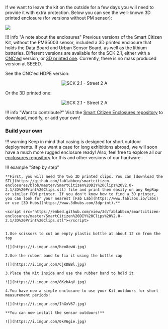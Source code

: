 If we want to leave the kit on the outside for a few days you will need to provide it with extra protection. Below you can see the well-known 3D printed enclosure (for versions without PM sensor):

![](https://i.imgur.com/ZoRN28m.png)

!!! info "A note about the enclosures"
    Previous versions of the Smart Citizen Kit, without the PMS5003 sensor, included a 3D printed enclosure that holds the Data Board and Urban Sensor Board, as well as the lithium batteries. Different versions are available for the SCK 2.1, either with a [CNC'ed](https://github.com/fablabbcn/smartcitizen-enclosures/tree/master/SmartCitizen%20Outdoor%20Cases%20V2.0-2.1/Milled%20HDPE) version, or [3D printed one](https://github.com/fablabbcn/smartcitizen-enclosures/tree/master/SmartCitizen%20Outdoor%20Cases%20V2.0-2.1/3D%20Printed%20Prototype). Currently, there is no mass produced version at SEEED.

See the CNC'ed HDPE version:

<div style="text-align:center">
<img src="https://live.staticflickr.com/65535/48991677828_ea2b17a6a3_k.jpg" alt="SCK 2.1 - Street 2 A">
</div>

Or the 3D printed one:

<div style="text-align:center">
<img src="https://raw.githubusercontent.com/fablabbcn/smartcitizen-enclosures/master/SmartCitizen%20Outdoor%20Cases%20V2.0-2.1/3D%20Printed%20Prototype/case_render.png" alt="SCK 2.1 - Street 2 A">
</div>


!!! info "Want to contribute?"
    Visit the [Smart Citizen Enclosures repository](https://github.com/fablabbcn/smartcitizen-enclosures) to download, modify, or add your own!

### Build your own

!!! warning
    Keep in mind that casing is designed for short outdoor deployments. If you want a case for long exhibitions abroad, we will soon have a much more rugged enclosure ready! Also, feel free to explore all our [enclosures repository](https://github.com/fablabbcn/smartcitizen-enclosures) for this and other versions of our hardware.

!!! example "Step by step"

    **First, you will need the two 3D printed clips. You can [download the STL](https://github.com/fablabbcn/smartcitizen-enclosures/blob/master/SmartCitizen%20DIY%20Clips%20V2.0-2.1/3D%20Print%20Clips.stl) file and print them easily on any RepRap or similar FDM printer. If you don't know how to find a 3D printer, you can look for your nearest [Fab Lab](https://www.fablabs.io/labs) or use [3D Hubs](https://www.3dhubs.com/3dprint).**

    <script src="https://embed.github.com/view/3d/fablabbcn/smartcitizen-enclosures/master/SmartCitizen%20DIY%20Clips%20V2.0-2.1/3D%20Print%20Clips.stl"></script>


    1.Use scissors to cut an empty plastic bottle at about 12 cm from the top

    ![](https://i.imgur.com/heo8cwW.jpg)

    2.Use the rubber band to fix it using the bottle cap

    ![](https://i.imgur.com/CjKDBBl.jpg)

    3.Place the Kit inside and use the rubber band to hold it

    ![](https://i.imgur.com/8KzbAqV.jpg)

    4.You have now a simple enclosure to use your Kit outdoors for short measurement periods!

    ![](https://i.imgur.com/IhGxV67.jpg)

    **You can now install the sensor outdoors!**

    ![](https://i.imgur.com/0kV6gie.jpg)